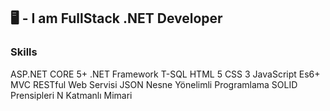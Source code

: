 ## 🖥️ - I am FullStack .NET Developer

### Skills
ASP.NET CORE 5+
.NET Framework
T-SQL
HTML 5
CSS 3
JavaScript Es6+
MVC
RESTful Web Servisi
JSON
Nesne Yönelimli Programlama
SOLID Prensipleri
N Katmanlı Mimari


